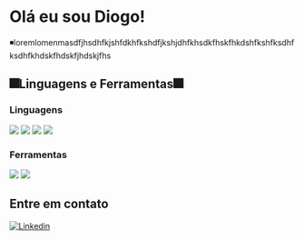 # Olá eu sou Diogo!
◾loremlomenmasdfjhsdhfkjshfdkhfkshdfjkshjdhfkhsdkfhskfhkdshfkshfksdhfksdhfkhdskfhdskfjhdskjfhs 

## 🎆Linguagens e Ferramentas🎆
<h3>Linguagens</h3>
<div style="display: inline_block">
<img src="https://img.shields.io/badge/HTML5-E34F26?style=for-the-badge&logo=html5&logoColor=white">
<img src="https://img.shields.io/badge/CSS3-1572B6?style=for-the-badge&logo=css3&logoColor=white">
<img src="https://img.shields.io/badge/JavaScript-F7DF1E?style=for-the-badge&logo=javascript&logoColor=black">
<img src="https://img.shields.io/badge/Sass-CC6699?style=for-the-badge&logo=sass&logoColor=white">
</div>
<h3>Ferramentas</h3>
<div style="display: inline_block">
<img src="https://img.shields.io/badge/Bootstrap-563D7C?style=for-the-badge&logo=bootstrap&logoColor=white">
<img src="https://img.shields.io/badge/Node.js-43853D?style=for-the-badge&logo=node.js&logoColor=white"
</div>
  
## Entre em contato
[![Linkedin](https://img.shields.io/badge/LinkedIn-0077B5?style=for-the-badge&logo=linkedin&logoColor=white)](www.linkedin.com/in/diogo-nascimento-silva)

